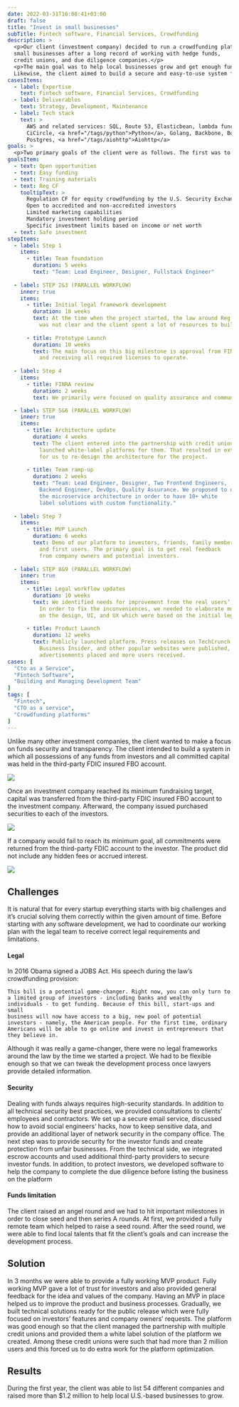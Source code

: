 ```yaml
---
date: 2022-03-31T16:08:41+03:00
draft: false
title: "Invest in small businesses"
subTitle: Fintech software, Financial Services, Crowdfunding
description: >
  <p>Our client (investment company) decided to run a crowdfunding platform with a focus on 
  small businesses after a long record of working with hedge funds, 
  credit unions, and due diligence companies.</p>
  <p>The main goal was to help local businesses grow and get enough funds to expand and enter new markets. 
  Likewise, the client aimed to build a secure and easy-to-use system for non-accredited investors.</p>
casesItems:
  - label: Expertise
    text: Fintech software, Financial Services, Crowdfunding
  - label: Deliverables
    text: Strategy, Development, Maintenance
  - label: Tech stack
    text: >
      AWS and related services: SQL, Route 53, Elasticbean, lambda functions, 
      CiCircle, <a href="/tags/python">Python</a>, Golang, Backbone, Bootstrap, 
      Postgres, <a href="/tags/aiohttp">Aiohttp</a>
goals: >
  <p>Two primary goals of the client were as follows. The first was to provide a way for small businesses to present themselves and reach out to potential customers interested in their products. And the second goal was to build features for business owners so that they can effectively raise funds to satisfy their companies’ needs. Additionally, the company intended to provide educational material and educate potential customers. Apart from the tasks listed above, we were requested to create a simple and transparent system to show investors all relevant legal information, business description, product goals, and growth expectations of the company they can invest.</p>
goalsItem:
  - text: Open opportunities
  - text: Easy funding
  - text: Training materials
  - text: Reg CF
    tooltipText: >
      Regulation CF for equity crowdfunding by the U.S. Security Exchange Commission.
      Open to accredited and non-accredited investors
      Limited marketing capabilities
      Mandatory investment holding period
      Specific investment limits based on income or net worth
  - text: Safe investment
stepItems:
  - label: Step 1
    items:
      - title: Team foundation
        duration: 5 weeks
        text: "Team: Lead Engineer, Designer, Fullstack Engineer"
  
  - label: STEP 2&3 (PARALLEL WORKFLOW)
    inner: true
    items:
      - title: Initial legal framework development
        duration: 18 weeks
        text: At the time when the project started, the law around Reg CF 
          was not clear and the client spent a lot of resources to build reliable legal workflows.
      
      - title: Prototype Launch
        duration: 10 weeks
        text: The main focus on this big milestone is approval from FINRA 
          and receiving all required licenses to operate.
  
  - label: Step 4
    items:
      - title: FINRA review
        duration: 2 weeks
        text: We primarily were focused on quality assurance and communicating with the legal team.

  - label: STEP 5&6 (PARALLEL WORKFLOW)
    inner: true
    items:
      - title: Architecture update
        duration: 4 weeks
        text: The client entered into the partnership with credit unions and 
          launched white-label platforms for them. That resulted in extra efforts 
          for us to re-design the architecture for the project.
      
      - title: Team ramp-up
        duration: 2 weeks
        text: "Team: Lead Engineer, Designer, Two Frontend Engineers, 
          Backend Engineer, DevOps, Quality Assurance. We proposed to use 
          the microservice architecture in order to have 10+ white 
          label solutions with custom functionality."
  
  - label: Step 7
    items:
      - title: MVP Launch
        duration: 6 weeks
        text: Demo of our platform to investors, friends, family members, 
          and first users. The primary goal is to get real feedback 
          from company owners and potential investors.
  
  - label: STEP 8&9 (PARALLEL WORKFLOW)
    inner: true
    items:
      - title: Legal workflow updates
        duration: 10 weeks
        text: We identified needs for improvement from the real users’ perspective. 
          In order to fix the inconveniences, we needed to elaborate more 
          on the design, UI, and UX which were based on the initial legal framework.
      
      - title: Product Launch
        duration: 12 weeks
        text: Publicly launched platform. Press releases on TechCrunch, 
          Business Insider, and other popular websites were published, 
          advertisements placed and more users received.
cases: [
  "Cto as a Service",
  "Fintech Software",
  "Building and Managing Development Team"
]
tags: [
  "Fintech",
  "CTO as a service",
  "Crowdfunding platforms"
]
---
```


Unlike many other investment companies, the client wanted to make a focus on funds security and transparency. The client intended to build a system in which all possessions of any funds from investors and all committed capital was held in the third-party FDIC insured FBO account.

![](/images/cases/img-3.svg)

Once an investment company reached its minimum fundraising target, capital was transferred from the third-party FDIC insured FBO account to the investment company. Afterward, the company issued purchased securities to each of the investors.

![](/images/cases/img-4.svg)

If a company would fail to reach its minimum goal, all commitments were returned from the third-party FDIC account to the investor. The product did not include any hidden fees or accrued interest.

![](/images/cases/img-5.svg)

## Challenges

It is natural that for every startup everything starts with big challenges and it’s crucial solving them correctly within the given amount of time. Before starting with any software development, we had to coordinate our working plan with the legal team to receive correct legal requirements and limitations.

#### Legal

In 2016 Obama signed a JOBS Act. His speech during the law’s crowdfunding provision:

```
This bill is a potential game-changer. Right now, you can only turn to 
a limited group of investors - including banks and wealthy 
individuals - to get funding. Because of this bill, start-ups and small 
business will now have access to a big, new pool of potential 
investors - namely, the American people. For the first time, ordinary 
Americans will be able to go online and invest in entrepreneurs that 
they believe in.
```

Although it was really a game-changer, there were no legal frameworks around the law by the time we started a project. We had to be flexible enough so that we can tweak the development process once lawyers provide detailed information.

#### Security

Dealing with funds always requires high-security standards. In addition to all technical security best practices, we provided consultations to clients’ employees and contractors. We set up a secure email service, discussed how to avoid social engineers’ hacks, how to keep sensitive data, and provide an additional layer of network security in the company office. The next step was to provide security for the investor funds and create protection from unfair businesses. From the technical side, we integrated escrow accounts and used additional third-party providers to secure investor funds. In addition, to protect investors, we developed software to help the company to complete the due diligence before listing the business on the platform

#### Funds limitation

The client raised an angel round and we had to hit important milestones in order to close seed and then series A rounds. At first, we provided a fully remote team which helped to raise a seed round. After the seed round, we were able to find local talents that fit the client’s goals and can increase the development process.

## Solution

In 3 months we were able to provide a fully working MVP product. Fully working MVP gave a lot of trust for investors and also provided general feedback for the idea and values of the company. Having an MVP in place helped us to improve the product and business processes. Gradually, we built technical solutions ready for the public release which were fully focused on investors’ features and company owners’ requests. The platform was good enough so that the client managed the partnership with multiple credit unions and provided them a white label solution of the platform we created. Among these credit unions were such that had more than 2 million users and this forced us to do extra work for the platform optimization.

## Results

During the first year, the client was able to list 54 different companies and raised more than $1.2 million to help local U.S.-based businesses to grow.